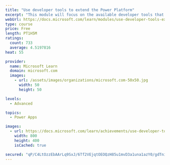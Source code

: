 ```yaml
---
title: "Use developer tools to extend the Power Platform"
excerpt: "This module will focus on the available developer tools that can help you perform development activities with the Microsoft Power Platform."
webUrl: https://docs.microsoft.com/learn/modules/use-developer-tools-extend/
type: course
price: Free
length: PT1H5M
ratings:
  count: 733
  average: 4.5197816
heat: 55

provider:
  name: Microsoft Learn
  domain: microsoft.com
  images:
    - url: /assets/images/organizations/microsoft.com-50x50.jpg
      width: 50
      height: 50

levels:
  - Advanced

topics:
  - Power Apps

images:
  - url: https://docs.microsoft.com/learn/achievements/use-developer-tools-extend-social.png
    width: 800
    height: 400
    isCached: true

secured: "qP/C4LtOzzEbAArLq9SxJ/6Tf2VEjqtOEOQzH85u1mvD3a1una1azY0/gdTniv2dXb1Jivkw+if4QQahRytsK5DN0ae9DlSu1fNwyIJ4AaKrKXcFU5oFdCT3BC74NtC8QB4p8/kNmPJVycjoKeePupyNPtMc+SikuTHBzqP0gMw85uK8lt5dUAJfB99WHPFeuDrTFBmGCUm8FG5lsVZGTs6E+SeuehVSy0ziPomyHnkmuNCskMtERV8BK9m5BV/7Fe/U6ZRFJL/PQuF1YmtftQ8Imp/5E8WwBcUCJPNH7pPfeZrjg9hcdN+ep4J2YuJjqO4UFkaRC6zAlJIT85iQrGfUKrGznLthtjGLWrB92TryRidCCtpm8Zwuh0OBMgSRJSzd0QZ6kO7wFZOGgENy2eXoIezFqAWMj6DAe9BeaGo=;NkH7mb7Fobu539kjVkQAvw=="
---
```


